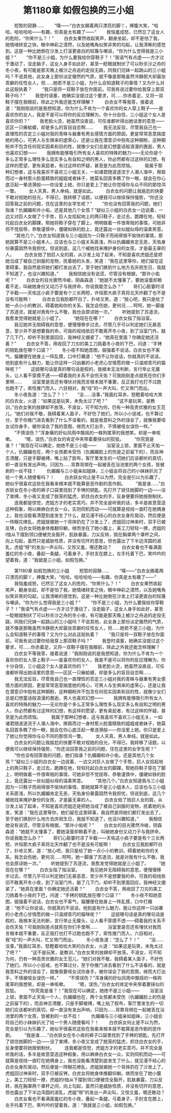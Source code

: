# 　　第1180章 如假包换的三小姐
　　短暂的寂静……
　　“噗——”白衣女踢着两只漂亮的脚丫，捧腹大笑，“哈哈，哈哈哈哈——有趣，你真是太有趣了——”
　　我恼羞成怒，已然忘了这女人的危险，“你笑什么？！”
　　白衣女果然收起笑声，翻身坐起，却不是怕了我，她情绪转变之快，眼中神彩之漠然，以及她嘴角似笑非笑的勾起，让我清晰的感觉到，这是一种比她倒在沙发上打滚更直白的轻蔑与嘲讽，“你为什么觉得我是三小姐？”
　　“你不是三小姐，为什么要我给你穿鞋子？！”我语气有点虚——方才过于激动了，没走脑子，这女人身手如此好，甚至一眨眼就制伏了可以秒杀沙之舟的冬小夜，有可能是那天晚上被沙之舟追的走投无路，同我们兄妹一起跳山的三小姐吗？不说其他，此女身上那份淡定傲然的气质，就不像是那晚虽然冷静胆大却嚣张乖僻的任性女人，但……她若不是三小姐，为什么会知道鞋子的事情？又为什么对此这般执着？
　　“我只是将一双鞋子放在你面前，可我有说过要你给我穿上那双鞋子吗？”
　　我登时语塞，她确实没提过这个要求，可……你赤着足，又将一双鞋子摆在我眼前，除此之外我还能怎样理解？
　　白衣女不等我答，接着说道：“我刚刚说的是我想知道，你为什么不肯为一个喜欢你的女人穿上鞋子——是喜欢你的女人，我是不是可以将你的反应理解为，你十分自信，三小姐这个女人是喜欢你的？”
　　我老脸火烫，她虽然没直说，可任谁都听得出她话里的意思——区区一只癞蛤蟆，却是多么的盲目自恋啊……
　　我无法反驳，尽管我自己也一直理性的否定三小姐对我的青睐与器重有男女感情方面的原因，更是常常恶意揣度她的用心，可男人与生俱来的虚荣心，还是让我在潜意识中抱有这种期盼，这种期盼并不包含任何现实因素和目的性，就像少女们总是幻想童话般浪漫的邂逅，男人也喜欢幻想——
　　我拥有能够吸引所有女人喜欢的特殊的魅力——无论你是个多么正常多么理性多么现实多么有自知之明的男人，你必然都有过这样的幻想，有这样的愿望，更有臭屁者，有过这样的怀疑，甚至是为此而烦恼。
　　我属于那种幻想者，这与我喜欢不喜欢三小姐无关，一如诸君随波逐流于人潮人海中，擦肩而过一身材惹火脸蛋精致的姐姐或者妹子，她莫名回首多瞧了你一眼，就会在你心底泛起一晕涟漪般——你没爱上她，你只是爱上了她让你觉得你与众不同的那惊鸿一瞥。
　　女人天真，男人单纯，就是如此。
　　白衣女的问题让我尴尬的快要不敢对视她的目光，不得已，我转移了话题，以便我可以继续保持强势，“你还没回答我之前的问题，住在这里的女学生呢？”
　　“你也没有回答我的问题，她们指谁？仇媚媚和许小佑，还是其他几个女孩？”疑似三小姐的白衣女一边说着，一边又对巨人女做了个手势，巨人女拾起地上的两只鞋子，走过去，跪蹲在地，轻轻托起白衣女的脚踝，帮她将鞋子穿在了脚上，明明做着一件很卑贱的事情，可她非但不觉屈辱，恭敬谨慎中，僵硬如铁的脸上，竟还露出一丝似姐似母的温柔笑意。
　　“其他几个。”白衣女知道我与三小姐因为一只鞋子而闹得很不愉快的事情，那她就算不是三小姐本人，应该也与三小姐关系匪浅，所以仇媚媚肯定无恙，天佑身份暴露固然令我担忧，但说到底，这几个被她找来掩护身份的女孩，才是最无辜的人。
　　白衣女拍了拍巨人女的肩，从沙发上站了起来，不知是喜欢虎姐还是把她当成了被自己驯服的宠物，抚着她的头发，笑道：“我在这里等你，她们留在这里碍事，我自然是将她们都打发出去了，至于她们换到什么地方去庆祝生日，我就不知道了，也没兴趣知道，”
　　我相信她没有说谎，尽管没有根据，“那许小佑呢？”
　　白衣女的目光骤然冷峻，阴森森道：“她就不太懂事了，要她滚蛋却赖着不走，叫破她身份又动刀子与我拼命，你说我能怎么办？”
　　哥们心脏霎时凉了半截——天佑这小疯子要是有个三长两短，许恒那大疯子真将北天炸翻了也不是没有可能啊！
　　白衣女见我脸都吓白了，扑哧又笑，道：“放心吧，我只是给了她一点小小的教训，碍着她和你的关系，我怎会伤她，更何况……呵呵，她一脚废了苏逐流，就是对我有什么不敬，我也会原谅她一次。”
　　听她提到了苏逐流，我愈发觉得她就是三小姐了。
　　“她现在在哪？”
　　白衣女指了指浴室。
　　我见她并无阻碍我的意思，便慢慢移步过去，尽管几乎可以判定她们无甚恶意，至少并不是想要我的命，可我的视线依旧不敢离开冬小夜，到了浴室门外，敲了几下门，却听不到里面回应，我神经又绷紧了，“她真在里面？你确定她还活着？”
　　白衣女不答，用收回了刀刃的美工刀挑着冬小夜的下巴，问道：“手铐的钥匙放在哪个口袋？”
　　冬小夜不知她意图，倔强着不说话，白衣女也不客气，猫腰便在她身上一阵乱摸，口中打趣道：“他不让你说话，你就真的不说话，他到底有什么魅力，能让你这样一只凶暴的小老虎心甘情愿的做一只温顺乖巧的猫咪呢？”
　　这妞哪句话是真的哪句话是假的，我根本无法判断，言行举止无厘头，让人看不穿摸不透——碍着我的关系不会伤天佑？可我刚刚差点就死在你们手里啊……
　　浴室里是否还有埋伏对我而言根本就不重要，反正我打也打不过跑也跑不了，索性推门而入，六目相对，我“哇”的一声大叫，忙又带门而出。
　　冬小夜急道：“怎么了？！”
　　“没……没事，”我面红耳赤，怒瞪着哈哈大笑的白衣女，火道：“如果这是玩笑，未免太过了吧？”
　　“这不是玩笑，是教训，”白衣女笑的放肆却不放荡，不淑女，可不知为何，仍有一种高贵优雅的女王范儿，“她们对我不敬，我碍着某人面子，不好伤了她们，所以小小惩戒，也不算过分，至于你推门进去看到了什么不该看的，就是我意料之外的误会了，就像我要哑女试你身手，被你误会了我的意图，继而大打出手，不慎被哑女误伤一样。”
　　“不慎误伤？”浑身痛的好似风雨中飘摇的一株狗尾草的我想笑，却是一串咳嗽。
　　“嗯，误伤，”白衣女的肯定中夹带着要挟似的狡狯。
　　“你究竟是谁？！”我现在可以确定，她绝不是三小姐——
　　浴室没上锁，里面不止天佑一个人，仇媚媚也在，两个女孩都未受伤（仇媚媚脸上的伤是之前留下的），而且神志清醒，只是手脚被缚，嘴上贴了胶布，客厅里发生的一切她们应该都听的真切，却一直没有发出声响，只因为……背靠背绑在一起被丢在浴池里的两个女孩，皆被剥的一丝不挂！
　　仇媚媚与三小姐亲如姐妹，三小姐会将自己的小妹妹扒光了给一个男人随便看吗？！
　　白衣妖女何止是不以为然，完全是引以为乐趣了，她似乎很喜欢这些在我看来根本就不能算是恶作剧的恶作剧。
　　“我是谁……”白衣妖女在冬小夜的裤子口袋里找到了手铐的钥匙，先打开了锁住她脚的一边——没了束缚，冬小夜又变成了脱笼的猛虎，抓住白衣女的手，反身便要将她按倒制伏。
　　连我都是惊觉，虎姐方才的老实乖巧，并不完全是听我的话，多半是故意营造这种假象，用以麻痹白衣女一众，实则伺机而动——可就算是视线一直盯在她俩身上，我也没能看清楚到底发生了什么，就见漫不经心的白衣女身形晃动，然后便是一阵眼花缭乱，虎姐就被她一个背摔扔在了沙发上了，虎姐回过神来时，双手已被反铐，白衣女将她身体推翻仰躺，继而坐在了她小腹上，美工刀轻轻一撩，虎姐的t恤从下摆到领口便被完全豁开，肌肤暴露，刀尖反转，挑在胸罩两个罩杯之间，向上勾起，虽然只是威胁性质，并没有切开的意思，但也露出了下半边浑圆的淑乳，虎姐“呀”的发出一声尖叫，又惊又羞，哪还敢动？
　　白衣女看也不看满面羞红的冬小夜，叠起一条腿，弓着身子，手肘支在膝上，左手托着下巴，笑吟吟的望着我，道：“我就是三小姐，如假包换。”

　　第1180章 如假包换的三小姐
　　短暂的寂静……
　　“噗——”白衣女踢着两只漂亮的脚丫，捧腹大笑，“哈哈，哈哈哈哈——有趣，你真是太有趣了——”
　　我恼羞成怒，已然忘了这女人的危险，“你笑什么？！”
　　白衣女果然收起笑声，翻身坐起，却不是怕了我，她情绪转变之快，眼中神彩之漠然，以及她嘴角似笑非笑的勾起，让我清晰的感觉到，这是一种比她倒在沙发上打滚更直白的轻蔑与嘲讽，“你为什么觉得我是三小姐？”
　　“你不是三小姐，为什么要我给你穿鞋子？！”我语气有点虚——方才过于激动了，没走脑子，这女人身手如此好，甚至一眨眼就制伏了可以秒杀沙之舟的冬小夜，有可能是那天晚上被沙之舟追的走投无路，同我们兄妹一起跳山的三小姐吗？不说其他，此女身上那份淡定傲然的气质，就不像是那晚虽然冷静胆大却嚣张乖僻的任性女人，但……她若不是三小姐，为什么会知道鞋子的事情？又为什么对此这般执着？
　　“我只是将一双鞋子放在你面前，可我有说过要你给我穿上那双鞋子吗？”
　　我登时语塞，她确实没提过这个要求，可……你赤着足，又将一双鞋子摆在我眼前，除此之外我还能怎样理解？
　　白衣女不等我答，接着说道：“我刚刚说的是我想知道，你为什么不肯为一个喜欢你的女人穿上鞋子——是喜欢你的女人，我是不是可以将你的反应理解为，你十分自信，三小姐这个女人是喜欢你的？”
　　我老脸火烫，她虽然没直说，可任谁都听得出她话里的意思——区区一只癞蛤蟆，却是多么的盲目自恋啊……
　　我无法反驳，尽管我自己也一直理性的否定三小姐对我的青睐与器重有男女感情方面的原因，更是常常恶意揣度她的用心，可男人与生俱来的虚荣心，还是让我在潜意识中抱有这种期盼，这种期盼并不包含任何现实因素和目的性，就像少女们总是幻想童话般浪漫的邂逅，男人也喜欢幻想——
　　我拥有能够吸引所有女人喜欢的特殊的魅力——无论你是个多么正常多么理性多么现实多么有自知之明的男人，你必然都有过这样的幻想，有这样的愿望，更有臭屁者，有过这样的怀疑，甚至是为此而烦恼。
　　我属于那种幻想者，这与我喜欢不喜欢三小姐无关，一如诸君随波逐流于人潮人海中，擦肩而过一身材惹火脸蛋精致的姐姐或者妹子，她莫名回首多瞧了你一眼，就会在你心底泛起一晕涟漪般——你没爱上她，你只是爱上了她让你觉得你与众不同的那惊鸿一瞥。
　　女人天真，男人单纯，就是如此。
　　白衣女的问题让我尴尬的快要不敢对视她的目光，不得已，我转移了话题，以便我可以继续保持强势，“你还没回答我之前的问题，住在这里的女学生呢？”
　　“你也没有回答我的问题，她们指谁？仇媚媚和许小佑，还是其他几个女孩？”疑似三小姐的白衣女一边说着，一边又对巨人女做了个手势，巨人女拾起地上的两只鞋子，走过去，跪蹲在地，轻轻托起白衣女的脚踝，帮她将鞋子穿在了脚上，明明做着一件很卑贱的事情，可她非但不觉屈辱，恭敬谨慎中，僵硬如铁的脸上，竟还露出一丝似姐似母的温柔笑意。
　　“其他几个。”白衣女知道我与三小姐因为一只鞋子而闹得很不愉快的事情，那她就算不是三小姐本人，应该也与三小姐关系匪浅，所以仇媚媚肯定无恙，天佑身份暴露固然令我担忧，但说到底，这几个被她找来掩护身份的女孩，才是最无辜的人。
　　白衣女拍了拍巨人女的肩，从沙发上站了起来，不知是喜欢虎姐还是把她当成了被自己驯服的宠物，抚着她的头发，笑道：“我在这里等你，她们留在这里碍事，我自然是将她们都打发出去了，至于她们换到什么地方去庆祝生日，我就不知道了，也没兴趣知道，”
　　我相信她没有说谎，尽管没有根据，“那许小佑呢？”
　　白衣女的目光骤然冷峻，阴森森道：“她就不太懂事了，要她滚蛋却赖着不走，叫破她身份又动刀子与我拼命，你说我能怎么办？”
　　哥们心脏霎时凉了半截——天佑这小疯子要是有个三长两短，许恒那大疯子真将北天炸翻了也不是没有可能啊！
　　白衣女见我脸都吓白了，扑哧又笑，道：“放心吧，我只是给了她一点小小的教训，碍着她和你的关系，我怎会伤她，更何况……呵呵，她一脚废了苏逐流，就是对我有什么不敬，我也会原谅她一次。”
　　听她提到了苏逐流，我愈发觉得她就是三小姐了。
　　“她现在在哪？”
　　白衣女指了指浴室。
　　我见她并无阻碍我的意思，便慢慢移步过去，尽管几乎可以判定她们无甚恶意，至少并不是想要我的命，可我的视线依旧不敢离开冬小夜，到了浴室门外，敲了几下门，却听不到里面回应，我神经又绷紧了，“她真在里面？你确定她还活着？”
　　白衣女不答，用收回了刀刃的美工刀挑着冬小夜的下巴，问道：“手铐的钥匙放在哪个口袋？”
　　冬小夜不知她意图，倔强着不说话，白衣女也不客气，猫腰便在她身上一阵乱摸，口中打趣道：“他不让你说话，你就真的不说话，他到底有什么魅力，能让你这样一只凶暴的小老虎心甘情愿的做一只温顺乖巧的猫咪呢？”
　　这妞哪句话是真的哪句话是假的，我根本无法判断，言行举止无厘头，让人看不穿摸不透——碍着我的关系不会伤天佑？可我刚刚差点就死在你们手里啊……
　　浴室里是否还有埋伏对我而言根本就不重要，反正我打也打不过跑也跑不了，索性推门而入，六目相对，我“哇”的一声大叫，忙又带门而出。
　　冬小夜急道：“怎么了？！”
　　“没……没事，”我面红耳赤，怒瞪着哈哈大笑的白衣女，火道：“如果这是玩笑，未免太过了吧？”
　　“这不是玩笑，是教训，”白衣女笑的放肆却不放荡，不淑女，可不知为何，仍有一种高贵优雅的女王范儿，“她们对我不敬，我碍着某人面子，不好伤了她们，所以小小惩戒，也不算过分，至于你推门进去看到了什么不该看的，就是我意料之外的误会了，就像我要哑女试你身手，被你误会了我的意图，继而大打出手，不慎被哑女误伤一样。”
　　“不慎误伤？”浑身痛的好似风雨中飘摇的一株狗尾草的我想笑，却是一串咳嗽。
　　“嗯，误伤，”白衣女的肯定中夹带着要挟似的狡狯。
　　“你究竟是谁？！”我现在可以确定，她绝不是三小姐——
　　浴室没上锁，里面不止天佑一个人，仇媚媚也在，两个女孩都未受伤（仇媚媚脸上的伤是之前留下的），而且神志清醒，只是手脚被缚，嘴上贴了胶布，客厅里发生的一切她们应该都听的真切，却一直没有发出声响，只因为……背靠背绑在一起被丢在浴池里的两个女孩，皆被剥的一丝不挂！
　　仇媚媚与三小姐亲如姐妹，三小姐会将自己的小妹妹扒光了给一个男人随便看吗？！
　　白衣妖女何止是不以为然，完全是引以为乐趣了，她似乎很喜欢这些在我看来根本就不能算是恶作剧的恶作剧。
　　“我是谁……”白衣妖女在冬小夜的裤子口袋里找到了手铐的钥匙，先打开了锁住她脚的一边——没了束缚，冬小夜又变成了脱笼的猛虎，抓住白衣女的手，反身便要将她按倒制伏。
　　连我都是惊觉，虎姐方才的老实乖巧，并不完全是听我的话，多半是故意营造这种假象，用以麻痹白衣女一众，实则伺机而动——可就算是视线一直盯在她俩身上，我也没能看清楚到底发生了什么，就见漫不经心的白衣女身形晃动，然后便是一阵眼花缭乱，虎姐就被她一个背摔扔在了沙发上了，虎姐回过神来时，双手已被反铐，白衣女将她身体推翻仰躺，继而坐在了她小腹上，美工刀轻轻一撩，虎姐的t恤从下摆到领口便被完全豁开，肌肤暴露，刀尖反转，挑在胸罩两个罩杯之间，向上勾起，虽然只是威胁性质，并没有切开的意思，但也露出了下半边浑圆的淑乳，虎姐“呀”的发出一声尖叫，又惊又羞，哪还敢动？
　　白衣女看也不看满面羞红的冬小夜，叠起一条腿，弓着身子，手肘支在膝上，左手托着下巴，笑吟吟的望着我，道：“我就是三小姐，如假包换。”
